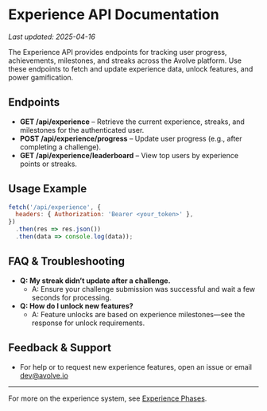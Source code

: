 # Experience API Documentation

_Last updated: 2025-04-16_

The Experience API provides endpoints for tracking user progress, achievements, milestones, and streaks across the Avolve platform. Use these endpoints to fetch and update experience data, unlock features, and power gamification.

## Endpoints

- **GET /api/experience** – Retrieve the current experience, streaks, and milestones for the authenticated user.
- **POST /api/experience/progress** – Update user progress (e.g., after completing a challenge).
- **GET /api/experience/leaderboard** – View top users by experience points or streaks.

## Usage Example

```js
fetch('/api/experience', {
  headers: { Authorization: 'Bearer <your_token>' },
})
  .then(res => res.json())
  .then(data => console.log(data));
```

## FAQ & Troubleshooting

- **Q: My streak didn’t update after a challenge.**
  - A: Ensure your challenge submission was successful and wait a few seconds for processing.
- **Q: How do I unlock new features?**
  - A: Feature unlocks are based on experience milestones—see the response for unlock requirements.

## Feedback & Support

- For help or to request new experience features, open an issue or email dev@avolve.io

---

For more on the experience system, see [Experience Phases](../EXPERIENCE-PHASES.md).
